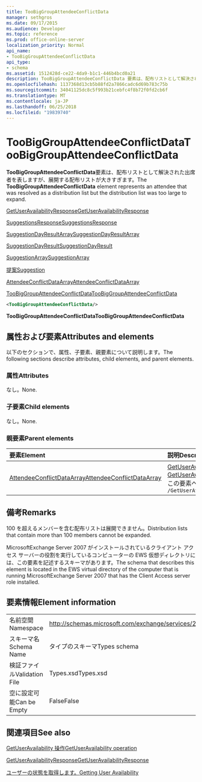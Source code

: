 ```yaml
---
title: TooBigGroupAttendeeConflictData
manager: sethgros
ms.date: 09/17/2015
ms.audience: Developer
ms.topic: reference
ms.prod: office-online-server
localization_priority: Normal
api_name:
- TooBigGroupAttendeeConflictData
api_type:
- schema
ms.assetid: 1512428d-ce22-4da9-b1c1-446b4bcd0a21
description: TooBigGroupAttendeeConflictData 要素は、配布リストとして解決された出席者を表しますが、展開する配布リストが大きすぎます。
ms.openlocfilehash: 1137368d13cb5b88fd2a7866cadc6d69b783c75b
ms.sourcegitcommit: 34041125dc8c5f993b21cebfc4f8b72f0fd2cb6f
ms.translationtype: MT
ms.contentlocale: ja-JP
ms.lasthandoff: 06/25/2018
ms.locfileid: "19839740"
---
```

# <a name="toobiggroupattendeeconflictdata"></a><span data-ttu-id="1d038-103">TooBigGroupAttendeeConflictData</span><span class="sxs-lookup"><span data-stu-id="1d038-103">TooBigGroupAttendeeConflictData</span></span>

<span data-ttu-id="1d038-104">**TooBigGroupAttendeeConflictData**要素は、配布リストとして解決された出席者を表しますが、展開する配布リストが大きすぎます。</span><span class="sxs-lookup"><span data-stu-id="1d038-104">The **TooBigGroupAttendeeConflictData** element represents an attendee that was resolved as a distribution list but the distribution list was too large to expand.</span></span> 
  
[<span data-ttu-id="1d038-105">GetUserAvailabilityResponse</span><span class="sxs-lookup"><span data-stu-id="1d038-105">GetUserAvailabilityResponse</span></span>](getuseravailabilityresponse.md)
  
[<span data-ttu-id="1d038-106">SuggestionsResponse</span><span class="sxs-lookup"><span data-stu-id="1d038-106">SuggestionsResponse</span></span>](suggestionsresponse.md)
  
[<span data-ttu-id="1d038-107">SuggestionDayResultArray</span><span class="sxs-lookup"><span data-stu-id="1d038-107">SuggestionDayResultArray</span></span>](suggestiondayresultarray.md)
  
[<span data-ttu-id="1d038-108">SuggestionDayResult</span><span class="sxs-lookup"><span data-stu-id="1d038-108">SuggestionDayResult</span></span>](suggestiondayresult.md)
  
[<span data-ttu-id="1d038-109">SuggestionArray</span><span class="sxs-lookup"><span data-stu-id="1d038-109">SuggestionArray</span></span>](suggestionarray.md)
  
[<span data-ttu-id="1d038-110">提案</span><span class="sxs-lookup"><span data-stu-id="1d038-110">Suggestion</span></span>](suggestion.md)
  
[<span data-ttu-id="1d038-111">AttendeeConflictDataArray</span><span class="sxs-lookup"><span data-stu-id="1d038-111">AttendeeConflictDataArray</span></span>](attendeeconflictdataarray.md)
  
[<span data-ttu-id="1d038-112">TooBigGroupAttendeeConflictData</span><span class="sxs-lookup"><span data-stu-id="1d038-112">TooBigGroupAttendeeConflictData</span></span>](toobiggroupattendeeconflictdata.md)
  
```xml
<TooBigGroupAttendeeConflictData/>
```

 <span data-ttu-id="1d038-113">**TooBigGroupAttendeeConflictData**</span><span class="sxs-lookup"><span data-stu-id="1d038-113">**TooBigGroupAttendeeConflictData**</span></span>
## <a name="attributes-and-elements"></a><span data-ttu-id="1d038-114">属性および要素</span><span class="sxs-lookup"><span data-stu-id="1d038-114">Attributes and elements</span></span>

<span data-ttu-id="1d038-115">以下のセクションで、属性、子要素、親要素について説明します。</span><span class="sxs-lookup"><span data-stu-id="1d038-115">The following sections describe attributes, child elements, and parent elements.</span></span>
  
### <a name="attributes"></a><span data-ttu-id="1d038-116">属性</span><span class="sxs-lookup"><span data-stu-id="1d038-116">Attributes</span></span>

<span data-ttu-id="1d038-117">なし。</span><span class="sxs-lookup"><span data-stu-id="1d038-117">None.</span></span>
  
### <a name="child-elements"></a><span data-ttu-id="1d038-118">子要素</span><span class="sxs-lookup"><span data-stu-id="1d038-118">Child elements</span></span>

<span data-ttu-id="1d038-119">なし。</span><span class="sxs-lookup"><span data-stu-id="1d038-119">None.</span></span>
  
### <a name="parent-elements"></a><span data-ttu-id="1d038-120">親要素</span><span class="sxs-lookup"><span data-stu-id="1d038-120">Parent elements</span></span>

|<span data-ttu-id="1d038-121">**要素**</span><span class="sxs-lookup"><span data-stu-id="1d038-121">**Element**</span></span>|<span data-ttu-id="1d038-122">**説明**</span><span class="sxs-lookup"><span data-stu-id="1d038-122">**Description**</span></span>|
|:-----|:-----|
|[<span data-ttu-id="1d038-123">AttendeeConflictDataArray</span><span class="sxs-lookup"><span data-stu-id="1d038-123">AttendeeConflictDataArray</span></span>](attendeeconflictdataarray.md) <br/> |<span data-ttu-id="1d038-124">[GetUserAvailabilityRequest](getuseravailabilityrequest.md)で特定の出席者に対して競合データの配列が含まれています。</span><span class="sxs-lookup"><span data-stu-id="1d038-124">Contains an array of conflict data for attendees identified in the [GetUserAvailabilityRequest](getuseravailabilityrequest.md).</span></span>  <br/> <span data-ttu-id="1d038-125">この要素への XPath 式は、次のようにします。</span><span class="sxs-lookup"><span data-stu-id="1d038-125">The following is the XPath expression to this element:</span></span>  <br/>  `/GetUserAvailabilityResponse/SuggestionsResponse/SuggestionDayResultArray/SuggestionDayResult[i]/SuggestionArray/Suggestion[i]/AttendeeConflictDataArray` <br/> |
   
## <a name="remarks"></a><span data-ttu-id="1d038-126">備考</span><span class="sxs-lookup"><span data-stu-id="1d038-126">Remarks</span></span>

<span data-ttu-id="1d038-127">100 を超えるメンバーを含む配布リストは展開できません。</span><span class="sxs-lookup"><span data-stu-id="1d038-127">Distribution lists that contain more than 100 members cannot be expanded.</span></span>
  
<span data-ttu-id="1d038-128">MicrosoftExchange Server 2007 がインストールされているクライアント アクセス サーバーの役割を実行しているコンピューターの EWS 仮想ディレクトリには、この要素を記述するスキーマがあります。</span><span class="sxs-lookup"><span data-stu-id="1d038-128">The schema that describes this element is located in the EWS virtual directory of the computer that is running MicrosoftExchange Server 2007 that has the Client Access server role installed.</span></span>
  
## <a name="element-information"></a><span data-ttu-id="1d038-129">要素情報</span><span class="sxs-lookup"><span data-stu-id="1d038-129">Element information</span></span>

|||
|:-----|:-----|
|<span data-ttu-id="1d038-130">名前空間</span><span class="sxs-lookup"><span data-stu-id="1d038-130">Namespace</span></span>  <br/> |http://schemas.microsoft.com/exchange/services/2006/types  <br/> |
|<span data-ttu-id="1d038-131">スキーマ名</span><span class="sxs-lookup"><span data-stu-id="1d038-131">Schema Name</span></span>  <br/> |<span data-ttu-id="1d038-132">タイプのスキーマ</span><span class="sxs-lookup"><span data-stu-id="1d038-132">Types schema</span></span>  <br/> |
|<span data-ttu-id="1d038-133">検証ファイル</span><span class="sxs-lookup"><span data-stu-id="1d038-133">Validation File</span></span>  <br/> |<span data-ttu-id="1d038-134">Types.xsd</span><span class="sxs-lookup"><span data-stu-id="1d038-134">Types.xsd</span></span>  <br/> |
|<span data-ttu-id="1d038-135">空に設定可能</span><span class="sxs-lookup"><span data-stu-id="1d038-135">Can be Empty</span></span>  <br/> |<span data-ttu-id="1d038-136">False</span><span class="sxs-lookup"><span data-stu-id="1d038-136">False</span></span>  <br/> |
   
## <a name="see-also"></a><span data-ttu-id="1d038-137">関連項目</span><span class="sxs-lookup"><span data-stu-id="1d038-137">See also</span></span>



[<span data-ttu-id="1d038-138">GetUserAvailability 操作</span><span class="sxs-lookup"><span data-stu-id="1d038-138">GetUserAvailability operation</span></span>](getuseravailability-operation.md)
  
[<span data-ttu-id="1d038-139">GetUserAvailabilityResponse</span><span class="sxs-lookup"><span data-stu-id="1d038-139">GetUserAvailabilityResponse</span></span>](getuseravailabilityresponse.md)


[<span data-ttu-id="1d038-140">ユーザーの状態を取得します。</span><span class="sxs-lookup"><span data-stu-id="1d038-140">Getting User Availability</span></span>](http://msdn.microsoft.com/library/d4133fcb-9b0f-4e6b-aadf-a389da83516a%28Office.15%29.aspx)

